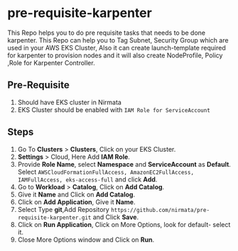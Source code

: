 # pre-requisite-karpenter
This Repo helps you to do pre requisite tasks that needs to be done karpenter.
This Repo can help you to Tag Subnet, Security Group which are used in your AWS EKS Cluster, Also it can create launch-template required for karpenter to provision nodes and it will also create NodeProfile, Policy ,Role for Karpenter Controller.

## Pre-Requisite
1. Should have EKS cluster in Nirmata
2. EKS Cluster should be enabled with `IAM Role for ServiceAccount`

## Steps
1. Go To **Clusters** > **Clusters**, Click on your EKS Cluster.
2. **Settings** > Cloud, Here Add **IAM Role**.
3. Provide **Role Name**, select **Namespace** and **ServiceAccount** as **Default**. Select `AWSCloudFormationFullAccess, AmazonEC2FullAccess, IAMFullAccess, eks-access-full` and click **Add**.
4. Go to **Workload** > **Catalog**, Click on **Add Catalog**.
5. Give it **Name** and Click on **Add Catalog**.
6. Click on **Add Application**, Give it **Name**.
7. Select Type **git**,Add Repository `https://github.com/nirmata/pre-requisite-karpenter.git` and Click **Save**.
8. Click on **Run Application**, Click on More Options, look for default-<your-cluster-name> select it.
9. Close More Options window and Click on **Run**.